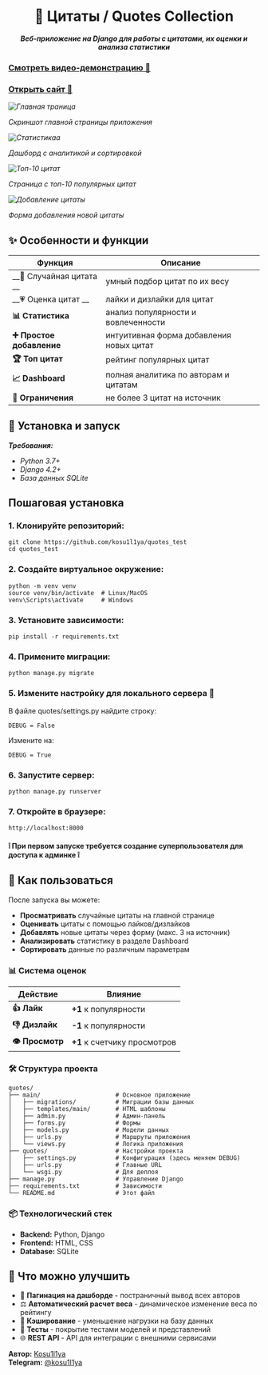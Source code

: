 <div align="center">

# 🐷 Цитаты / Quotes Collection
_**Веб-приложение на Django для работы с цитатами, их оценки и анализа статистики**_
</div>

### [Смотреть видео-демонстрацию 🎀](https://disk.yandex.ru/i/FldZ5hq4Ko6Tuw)
### [Открыть сайт 🧠](https://kosu1l1ya.pythonanywhere.com)

_![Главная траница](screenshots/home.jpg)_

*Скриншот главной страницы приложения*


_![Статистикаа](screenshots/dashboard.png)_

*Дашборд с аналитикой и сортировкой*


_![Топ-10 цитат](screenshots/popular.png)_

*Страница с топ-10 популярных цитат*


_![Добавление цитаты](screenshots/add_quote.jpg)_

*Форма добавления новой цитаты*

## ✨ Особенности и функции

| Функция | Описание |
|---------|----------|
| __🧊 Случайная цитата __  | умный подбор цитат по их весу |
| __💗 Оценка цитат __ | лайки и дизлайки для цитат |
| __📊 Статистика__ | анализ популярности и вовлеченности |
| __➕ Простое добавление__ | интуитивная форма добавления новых цитат  |
| __🏆 Топ цитат__ | рейтинг популярных цитат |
| __📈 Dashboard__ | полная аналитика по авторам и цитатам |
|__💎 Ограничения__ | не более 3 цитат на источник |


	
## 🚀 Установка и запуск
 **_Требования:_**
* _Python 3.7+_
* _Django 4.2+_
* _База данных SQLite_

## Пошаговая установка
### 1. Клонируйте репозиторий:
```
git clone https://github.com/kosu1l1ya/quotes_test
cd quotes_test
```
### 2. Создайте виртуальное окружение:
```
python -m venv venv
source venv/bin/activate  # Linux/MacOS
venv\Scripts\activate     # Windows
```
### 3. Установите зависимости:
```
pip install -r requirements.txt
```
### 4. Примените миграции:
```
python manage.py migrate
```
### 5. Измените настройку для локального сервера 🔧 
В файле quotes/settings.py найдите строку:
```
DEBUG = False
```
Измените на:
```
DEBUG = True
```
### 6. Запустите сервер:
```
python manage.py runserver
```
### 7. Откройте в браузере:
```
http://localhost:8000
```
#### ❕ При первом запуске требуется создание суперпользователя для доступа к админке ❕

## 🎯 Как пользоваться

После запуска вы можете:
- **Просматривать** случайные цитаты на главной странице
- **Оценивать** цитаты с помощью лайков/дизлайков
- **Добавлять** новые цитаты через форму (макс. 3 на источник)
- **Анализировать** статистику в разделе Dashboard
- **Сортировать** данные по различным параметрам

### 📊 Система оценок

| Действие | Влияние |
|----------|---------|
| __👍 Лайк__ | __+1__ к популярности |
| __👎 Дизлайк__ | __-1__ к популярности |
| __👁 Просмотр__ | __+1__ к счетчику просмотров |
### 🛠️ Структура проекта
```
quotes/
├── main/                     # Основное приложение
│   ├── migrations/           # Миграции базы данных
│   ├── templates/main/       # HTML шаблоны
│   ├── admin.py              # Админ-панель
│   ├── forms.py              # Формы
│   ├── models.py             # Модели данных
│   ├── urls.py               # Маршруты приложения
│   └── views.py              # Логика приложения
├── quotes/                   # Настройки проекта
│   ├── settings.py           # Конфигурация (здесь меняем DEBUG)
│   ├── urls.py               # Главные URL
│   └── wsgi.py               # Для деплоя
├── manage.py                 # Управление Django
├── requirements.txt          # Зависимости
└── README.md                 # Этот файл

```
### 📦 Технологический стек
- **Backend:** Python, Django
- **Frontend:** HTML, CSS 
- **Database:** SQLite 

## 🔮 Что можно улучшить

- 📄 **Пагинация на дашборде** - постраничный вывод всех авторов
- ⚖️ **Автоматический расчет веса** - динамическое изменение веса по рейтингу  
- 🚀 **Кэширование** - уменьшение нагрузки на базу данных
- 🧪 **Тесты** - покрытие тестами моделей и представлений
- 🌐 **REST API** - API для интеграции с внешними сервисами

**Автор:** [Kosu1l1ya](https://github.com/Kosu1l1ya)  
**Telegram:** [@kosu1l1ya](https://t.me/kosu1l1ya) 
